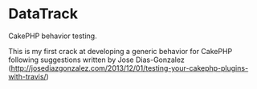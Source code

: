 # DataTrack
CakePHP behavior testing.

This is my first crack at developing a generic behavior for CakePHP following suggestions written by Jose Dias-Gonzalez (http://josediazgonzalez.com/2013/12/01/testing-your-cakephp-plugins-with-travis/)
